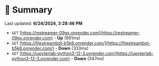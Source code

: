 # 📖 Summary
Last updated: **6/24/2024, 3:28:46 PM**

- `GET` [https://restreamer-09gx.onrender.com](https://restreamer-09gx.onrender.com) - **Up** (991ms)
- `GET` [https://filestreambot-b5k6.onrender.com/](https://filestreambot-b5k6.onrender.com/) - **Down** (333ms)
- `GET` [https://jupyterlab-python3-12-3.onrender.com](https://jupyterlab-python3-12-3.onrender.com) - **Down** (347ms)
